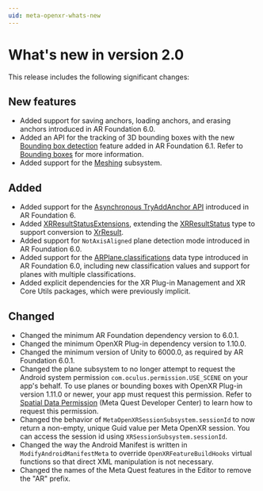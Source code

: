 ```yaml
---
uid: meta-openxr-whats-new
---
```

# What's new in version 2.0

This release includes the following significant changes:

## New features

- Added support for saving anchors, loading anchors, and erasing anchors introduced in AR Foundation 6.0.
- Added an API for the tracking of 3D bounding boxes with the new [Bounding box detection](xref:arfoundation-bounding-box-detection) feature added in AR Foundation 6.1. Refer to [Bounding boxes](xref:meta-openxr-bounding-boxes) for more information.
- Added support for the [Meshing](xref:arfoundation-meshing) subsystem.

## Added

- Added support for the [Asynchronous TryAddAnchor API](xref:arfoundation-whats-new#asynchronous-tryaddanchor-api) introduced in AR Foundation 6.
- Added [XRResultStatusExtensions](xref:UnityEngine.XR.OpenXR.Features.Meta.XRResultStatusExtensions), extending the [XRResultStatus](xref:UnityEngine.XR.ARSubsystems.XRResultStatus) type to support conversion to [XrResult](xref:UnityEngine.XR.OpenXR.NativeTypes.XrResult).
- Added support for `NotAxisAligned` plane detection mode introduced in AR Foundation 6.0.
- Added support for the [ARPlane.classifications](xref:UnityEngine.XR.ARFoundation.ARPlane.classifications) data type introduced in AR Foundation 6.0, including new classification values and support for planes with multiple classifications.
- Added explicit dependencies for the XR Plug-in Management and XR Core Utils packages, which were previously implicit.

## Changed

- Changed the minimum AR Foundation dependency version to 6.0.1.
- Changed the minimum OpenXR Plug-in dependency version to 1.10.0.
- Changed the minimum version of Unity to 6000.0, as required by AR Foundation 6.0.1.
- Changed the plane subsystem to no longer attempt to request the Android system permission `com.oculus.permission.USE_SCENE` on your app's behalf. To use planes or bounding boxes with OpenXR Plug-in version 1.11.0 or newer, your app must request this permission. Refer to [Spatial Data Permission](https://developer.oculus.com/documentation/unity/unity-spatial-data-perm/) (Meta Quest Developer Center) to learn how to request this permission.
- Changed the behavior of `MetaOpenXRSessionSubsystem.sessionId` to now return a non-empty, unique Guid value per Meta OpenXR session. You can access the session id using `XRSessionSubsystem.sessionId`.
- Changed the way the Android Manifest is written in `ModifyAndroidManifestMeta` to override `OpenXRFeatureBuildHooks` virtual functions so that direct XML manipulation is not necessary.
- Changed the names of the Meta Quest features in the Editor to remove the "AR" prefix.
